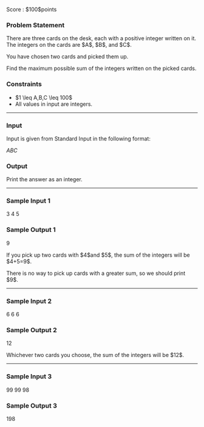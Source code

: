 
<div>

<span>

<span>

<p>
Score : $100$points
</p>

<div>

<section>

### **Problem Statement**

<p>
There are three cards on the desk, each with a positive integer written on it. The integers on the cards are $A$, $B$, and $C$.
</p>

<p>
You have chosen two cards and picked them up.
</p>

<p>
Find the maximum possible sum of the integers written on the picked cards.
</p>

</section>

</div>

<div>

<section>

### **Constraints**

<ul>

<li>
$1 \leq A,B,C \leq 100$
</li>

<li>
All values in input are integers.
</li>

</ul>

</section>

</div>

---

<div>

<div>

<section>

### **Input**

<p>
Input is given from Standard Input in the following format:
</p>

<div>

$A$$B$$C$
</div>

</section>

</div>

<div>

<section>

### **Output**

<p>
Print the answer as an integer.
</p>

</section>

</div>

</div>

---

<div>

<section>

### **Sample Input 1**

<div>

3 4 5

</div>

</section>

</div>

<div>

<section>

### **Sample Output 1**

<div>

9

</div>

<p>
If you pick up two cards with $4$and $5$, the sum of the integers will be $4+5=9$.
</p>

<p>
There is no way to pick up cards with a greater sum, so we should print $9$.
</p>

</section>

</div>

---

<div>

<section>

### **Sample Input 2**

<div>

6 6 6

</div>

</section>

</div>

<div>

<section>

### **Sample Output 2**

<div>

12

</div>

<p>
Whichever two cards you choose, the sum of the integers will be $12$.
</p>

</section>

</div>

---

<div>

<section>

### **Sample Input 3**

<div>

99 99 98

</div>

</section>

</div>

<div>

<section>

### **Sample Output 3**

<div>

198

</div>

</section>

</div>

</span>

</span>

</div>
